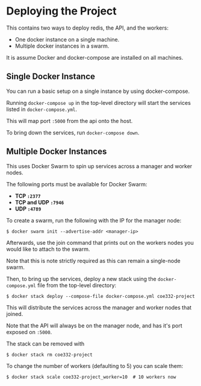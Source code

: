 # Deploying the Project

This contains two ways to deploy redis, the API, and the workers:

- One docker instance on a single machine.
- Multiple docker instances in a swarm.

It is assume Docker and docker-compose are installed on all machines.

## Single Docker Instance

You can run a basic setup on a single instance by using docker-compose.

Running `docker-compose up` in the top-level directory will start the services
listed in `docker-compose.yml`.

This will map port `:5000` from the api onto the host.

To bring down the services, run `docker-compose down`.

## Multiple Docker Instances

This uses Docker Swarm to spin up services across a manager and worker nodes.

The following ports must be available for Docker Swarm:

- **TCP `:2377`**
- **TCP and UDP `:7946`**
- **UDP `:4789`**

To create a swarm, run the following with the IP for the manager node:

```shell
$ docker swarm init --advertise-addr <manager-ip>
```

Afterwards, use the join command that prints out on the workers nodes you would 
like to attach to the swarm.

Note that this is note strictly required as this can remain a single-node
swarm.

Then, to bring up the services, deploy a new stack using the
`docker-compose.yml` file from the top-level directory:

```shell
$ docker stack deploy --compose-file docker-compose.yml coe332-project
```

This will distribute the services across the manager and worker nodes that
joined.

Note that the API will always be on the manager node, and has it's port exposed
on `:5000`.

The stack can be removed with

```shell
$ docker stack rm coe332-project
```

To change the number of workers (defaulting to 5) you can scale them:

```shell
$ docker stack scale coe332-project_worker=10  # 10 workers now
```
